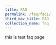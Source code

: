 ```yaml
---
title: FAQ
permalink: /faq/faq1/
third_nav_title: FAQ
collection_name: faq
---
```


this is test faq page

